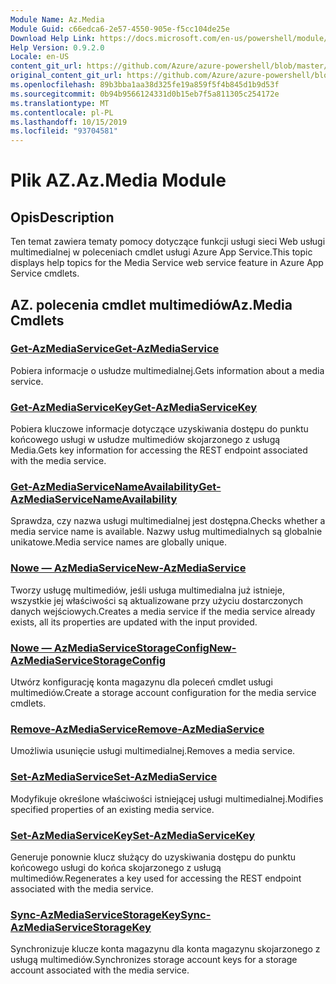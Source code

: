 ```yaml
---
Module Name: Az.Media
Module Guid: c66edca6-2e57-4550-905e-f5cc104de25e
Download Help Link: https://docs.microsoft.com/en-us/powershell/module/az.media
Help Version: 0.9.2.0
Locale: en-US
content_git_url: https://github.com/Azure/azure-powershell/blob/master/src/Media/Media/help/Az.Media.md
original_content_git_url: https://github.com/Azure/azure-powershell/blob/master/src/Media/Media/help/Az.Media.md
ms.openlocfilehash: 89b3bba1aa38d325fe19a859f5f4b845d1b9d53f
ms.sourcegitcommit: 0b94b9566124331d0b15eb7f5a811305c254172e
ms.translationtype: MT
ms.contentlocale: pl-PL
ms.lasthandoff: 10/15/2019
ms.locfileid: "93704581"
---
```

# <span data-ttu-id="913f6-101">Plik AZ.</span><span class="sxs-lookup"><span data-stu-id="913f6-101">Az.Media Module</span></span>
## <span data-ttu-id="913f6-102">Opis</span><span class="sxs-lookup"><span data-stu-id="913f6-102">Description</span></span>
<span data-ttu-id="913f6-103">Ten temat zawiera tematy pomocy dotyczące funkcji usługi sieci Web usługi multimedialnej w poleceniach cmdlet usługi Azure App Service.</span><span class="sxs-lookup"><span data-stu-id="913f6-103">This topic displays help topics for the Media Service web service feature in Azure App Service cmdlets.</span></span>

## <span data-ttu-id="913f6-104">AZ. polecenia cmdlet multimediów</span><span class="sxs-lookup"><span data-stu-id="913f6-104">Az.Media Cmdlets</span></span>
### [<span data-ttu-id="913f6-105">Get-AzMediaService</span><span class="sxs-lookup"><span data-stu-id="913f6-105">Get-AzMediaService</span></span>](Get-AzMediaService.md)
<span data-ttu-id="913f6-106">Pobiera informacje o usłudze multimedialnej.</span><span class="sxs-lookup"><span data-stu-id="913f6-106">Gets information about a media service.</span></span>

### [<span data-ttu-id="913f6-107">Get-AzMediaServiceKey</span><span class="sxs-lookup"><span data-stu-id="913f6-107">Get-AzMediaServiceKey</span></span>](Get-AzMediaServiceKey.md)
<span data-ttu-id="913f6-108">Pobiera kluczowe informacje dotyczące uzyskiwania dostępu do punktu końcowego usługi w usłudze multimediów skojarzonego z usługą Media.</span><span class="sxs-lookup"><span data-stu-id="913f6-108">Gets key information for accessing the REST endpoint associated with the media service.</span></span>

### [<span data-ttu-id="913f6-109">Get-AzMediaServiceNameAvailability</span><span class="sxs-lookup"><span data-stu-id="913f6-109">Get-AzMediaServiceNameAvailability</span></span>](Get-AzMediaServiceNameAvailability.md)
<span data-ttu-id="913f6-110">Sprawdza, czy nazwa usługi multimedialnej jest dostępna.</span><span class="sxs-lookup"><span data-stu-id="913f6-110">Checks whether a media service name is available.</span></span>
<span data-ttu-id="913f6-111">Nazwy usług multimedialnych są globalnie unikatowe.</span><span class="sxs-lookup"><span data-stu-id="913f6-111">Media service names are globally unique.</span></span>

### [<span data-ttu-id="913f6-112">Nowe — AzMediaService</span><span class="sxs-lookup"><span data-stu-id="913f6-112">New-AzMediaService</span></span>](New-AzMediaService.md)
<span data-ttu-id="913f6-113">Tworzy usługę multimediów, jeśli usługa multimedialna już istnieje, wszystkie jej właściwości są aktualizowane przy użyciu dostarczonych danych wejściowych.</span><span class="sxs-lookup"><span data-stu-id="913f6-113">Creates a media service if the media service already exists, all its properties are updated with the input provided.</span></span>

### [<span data-ttu-id="913f6-114">Nowe — AzMediaServiceStorageConfig</span><span class="sxs-lookup"><span data-stu-id="913f6-114">New-AzMediaServiceStorageConfig</span></span>](New-AzMediaServiceStorageConfig.md)
<span data-ttu-id="913f6-115">Utwórz konfigurację konta magazynu dla poleceń cmdlet usługi multimediów.</span><span class="sxs-lookup"><span data-stu-id="913f6-115">Create a storage account configuration for the media service cmdlets.</span></span>

### [<span data-ttu-id="913f6-116">Remove-AzMediaService</span><span class="sxs-lookup"><span data-stu-id="913f6-116">Remove-AzMediaService</span></span>](Remove-AzMediaService.md)
<span data-ttu-id="913f6-117">Umożliwia usunięcie usługi multimedialnej.</span><span class="sxs-lookup"><span data-stu-id="913f6-117">Removes a media service.</span></span>

### [<span data-ttu-id="913f6-118">Set-AzMediaService</span><span class="sxs-lookup"><span data-stu-id="913f6-118">Set-AzMediaService</span></span>](Set-AzMediaService.md)
<span data-ttu-id="913f6-119">Modyfikuje określone właściwości istniejącej usługi multimedialnej.</span><span class="sxs-lookup"><span data-stu-id="913f6-119">Modifies specified properties of an existing media service.</span></span>

### [<span data-ttu-id="913f6-120">Set-AzMediaServiceKey</span><span class="sxs-lookup"><span data-stu-id="913f6-120">Set-AzMediaServiceKey</span></span>](Set-AzMediaServiceKey.md)
<span data-ttu-id="913f6-121">Generuje ponownie klucz służący do uzyskiwania dostępu do punktu końcowego usługi do końca skojarzonego z usługą multimediów.</span><span class="sxs-lookup"><span data-stu-id="913f6-121">Regenerates a key used for accessing the REST endpoint associated with the media service.</span></span>

### [<span data-ttu-id="913f6-122">Sync-AzMediaServiceStorageKey</span><span class="sxs-lookup"><span data-stu-id="913f6-122">Sync-AzMediaServiceStorageKey</span></span>](Sync-AzMediaServiceStorageKey.md)
<span data-ttu-id="913f6-123">Synchronizuje klucze konta magazynu dla konta magazynu skojarzonego z usługą multimediów.</span><span class="sxs-lookup"><span data-stu-id="913f6-123">Synchronizes storage account keys for a storage account associated with the media service.</span></span>

